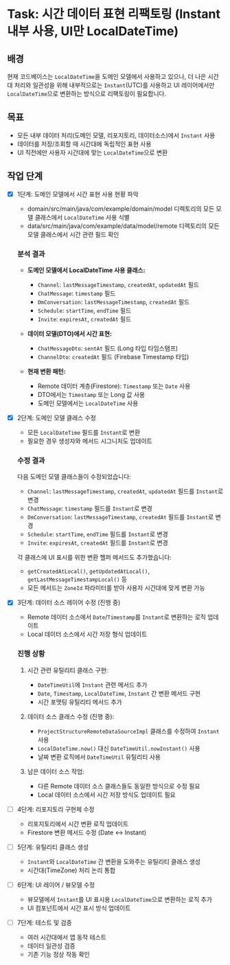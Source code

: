 # Task: 시간 데이터 표현 리팩토링 (Instant 내부 사용, UI만 LocalDateTime)

## 배경
현재 코드베이스는 `LocalDateTime`을 도메인 모델에서 사용하고 있으나, 더 나은 시간대 처리와 일관성을 위해 내부적으로는 `Instant`(UTC)를 사용하고 UI 레이어에서만 `LocalDateTime`으로 변환하는 방식으로 리팩토링이 필요합니다.

## 목표
- 모든 내부 데이터 처리(도메인 모델, 리포지토리, 데이터소스)에서 `Instant` 사용
- 데이터를 저장/조회할 때 시간대에 독립적인 표현 사용
- UI 직전에만 사용자 시간대에 맞는 `LocalDateTime`으로 변환

## 작업 단계

- [x] 1단계: 도메인 모델에서 시간 표현 사용 현황 파악
  - domain/src/main/java/com/example/domain/model 디렉토리의 모든 모델 클래스에서 `LocalDateTime` 사용 식별
  - data/src/main/java/com/example/data/model/remote 디렉토리의 모든 모델 클래스에서 시간 관련 필드 확인

  ### 분석 결과
  - **도메인 모델에서 LocalDateTime 사용 클래스:**
    - `Channel`: `lastMessageTimestamp`, `createdAt`, `updatedAt` 필드
    - `ChatMessage`: `timestamp` 필드
    - `DmConversation`: `lastMessageTimestamp`, `createdAt` 필드
    - `Schedule`: `startTime`, `endTime` 필드
    - `Invite`: `expiresAt`, `createdAt` 필드
  
  - **데이터 모델(DTO)에서 시간 표현:**
    - `ChatMessageDto`: `sentAt` 필드 (Long 타입 타임스탬프)
    - `ChannelDto`: `createdAt` 필드 (Firebase Timestamp 타입)

  - **현재 변환 패턴:**
    - Remote 데이터 계층(Firestore): `Timestamp` 또는 `Date` 사용
    - DTO에서는 `Timestamp` 또는 Long 값 사용
    - 도메인 모델에서는 `LocalDateTime` 사용

- [x] 2단계: 도메인 모델 클래스 수정
  - 모든 `LocalDateTime` 필드를 `Instant`로 변환
  - 필요한 경우 생성자와 메서드 시그니처도 업데이트

  ### 수정 결과
  다음 도메인 모델 클래스들이 수정되었습니다:
  - `Channel`: `lastMessageTimestamp`, `createdAt`, `updatedAt` 필드를 `Instant`로 변경
  - `ChatMessage`: `timestamp` 필드를 `Instant`로 변경
  - `DmConversation`: `lastMessageTimestamp`, `createdAt` 필드를 `Instant`로 변경
  - `Schedule`: `startTime`, `endTime` 필드를 `Instant`로 변경
  - `Invite`: `expiresAt`, `createdAt` 필드를 `Instant`로 변경

  각 클래스에 UI 표시를 위한 변환 헬퍼 메서드도 추가했습니다:
  - `getCreatedAtLocal()`, `getUpdatedAtLocal()`, `getLastMessageTimestampLocal()` 등
  - 모든 메서드는 `ZoneId` 파라미터를 받아 사용자 시간대에 맞게 변환 가능

- [x] 3단계: 데이터 소스 레이어 수정 (진행 중)
  - Remote 데이터 소스에서 `Date`/`Timestamp`를 `Instant`로 변환하는 로직 업데이트 
  - Local 데이터 소스에서 시간 저장 형식 업데이트

  ### 진행 상황
  1. 시간 관련 유틸리티 클래스 구현:
     - `DateTimeUtil`에 `Instant` 관련 메서드 추가
     - `Date`, `Timestamp`, `LocalDateTime`, `Instant` 간 변환 메서드 구현
     - 시간 포맷팅 유틸리티 메서드 추가
  
  2. 데이터 소스 클래스 수정 (진행 중):
     - `ProjectStructureRemoteDataSourceImpl` 클래스를 수정하여 `Instant` 사용
     - `LocalDateTime.now()` 대신 `DateTimeUtil.nowInstant()` 사용
     - 날짜 변환 로직에서 `DateTimeUtil` 유틸리티 사용
  
  3. 남은 데이터 소스 작업:
     - 다른 Remote 데이터 소스 클래스들도 동일한 방식으로 수정 필요
     - Local 데이터 소스에서 시간 저장 방식도 업데이트 필요

- [ ] 4단계: 리포지토리 구현체 수정
  - 리포지토리에서 시간 변환 로직 업데이트
  - Firestore 변환 메서드 수정 (Date ↔ Instant)

- [ ] 5단계: 유틸리티 클래스 생성
  - `Instant`와 `LocalDateTime` 간 변환을 도와주는 유틸리티 클래스 생성
  - 시간대(TimeZone) 처리 논리 통합

- [ ] 6단계: UI 레이어 / 뷰모델 수정
  - 뷰모델에서 `Instant`를 UI 표시용 `LocalDateTime`으로 변환하는 로직 추가
  - UI 컴포넌트에서 시간 표시 방식 업데이트

- [ ] 7단계: 테스트 및 검증
  - 여러 시간대에서 앱 동작 테스트
  - 데이터 일관성 검증
  - 기존 기능 정상 작동 확인 